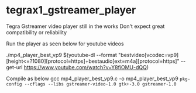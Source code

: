 # tegrax1_gstreamer_player

Tegra Gstreamer video player still in the works
Don't expect great compatibility or reliability

Run the player as seen below for youtube videos

./mp4_player_best_vp9 $(youtube-dl --format "bestvideo[vcodec=vp9][height<=?1080][protocol=https]+bestaudio[ext=m4a][protocol=https]" --get-url https://www.youtube.com/watch?v=Y8fiOMU-dQQ)

Compile as below
gcc mp4_player_best_vp9.c -o mp4_player_best_vp9 `pkg-config --cflags --libs gstreamer-video-1.0 gtk+-3.0 gstreamer-1.0`
